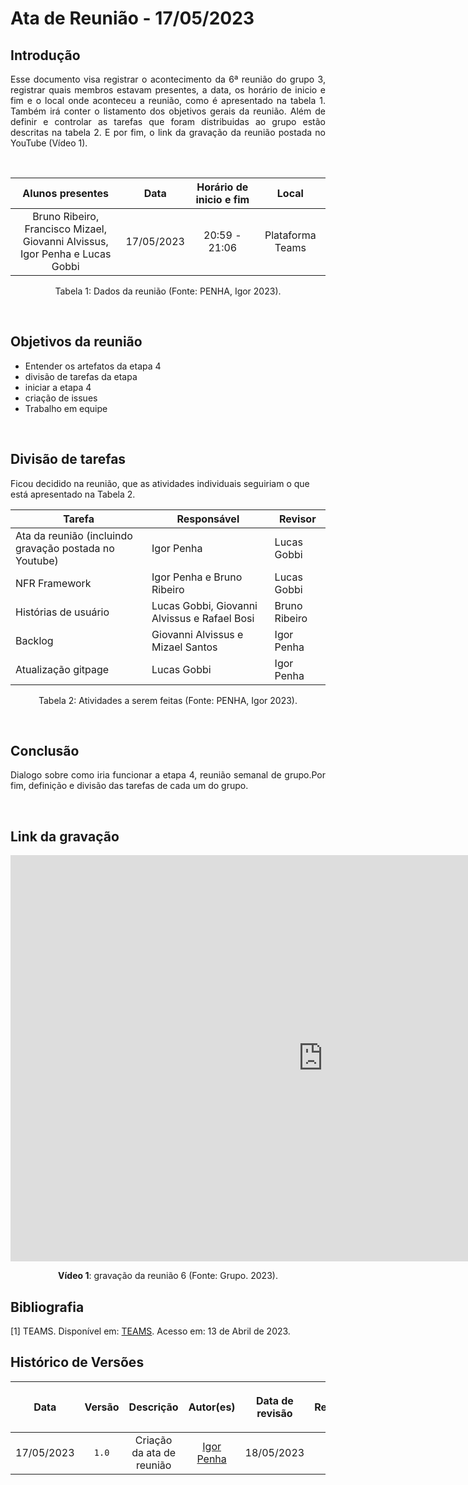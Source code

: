 # Ata de Reunião - 17/05/2023

## Introdução

<p align="justify">
Esse documento visa registrar o acontecimento da 6ª reunião do grupo 3, registrar quais membros estavam presentes, a data, os horário de inicio e fim e o local onde aconteceu a reunião, como é apresentado na tabela 1. Também irá conter o listamento dos objetivos gerais da reunião. Além de definir e controlar as tarefas que foram distribuidas ao grupo estão descritas na tabela 2. E por fim, o link da gravação da reunião postada no YouTube (Vídeo 1).
</p>

<br />

|                                          Alunos presentes                                    |    Data    | Horário de inicio e fim |      Local       |
| :------------------------------------------------------------------------------------------: | :--------: | :---------------------: | :--------------: |
| Bruno Ribeiro, Francisco Mizael, Giovanni Alvissus, </br>Igor Penha e Lucas Gobbi  | 17/05/2023 |      20:59 - 21:06      | Plataforma Teams |

<div style="text-align: center">
<p> Tabela 1: Dados da reunião (Fonte: PENHA, Igor 2023). </p>
</div>

<br />

## Objetivos da reunião

- Entender os artefatos da etapa 4
- divisão de tarefas da etapa
- iniciar a etapa 4
- criação de issues
- Trabalho em equipe


<br />

## Divisão de tarefas

Ficou decidido na reunião, que as atividades individuais seguiriam o que está apresentado na Tabela 2.

| Tarefa | Responsável | Revisor |
| ------ | ----------- | ------- |
| Ata da reunião (incluindo gravação postada no Youtube) | Igor Penha | Lucas Gobbi |
| NFR Framework | Igor Penha e Bruno Ribeiro| Lucas Gobbi |
| Histórias de usuário | Lucas Gobbi, Giovanni Alvissus e Rafael Bosi | Bruno Ribeiro |
| Backlog | Giovanni Alvissus e Mizael Santos | Igor Penha |
| Atualização gitpage | Lucas Gobbi | Igor Penha

<div style="text-align: center">
<p> Tabela 2: Atividades a serem feitas (Fonte: PENHA, Igor 2023). </p>
</div>

<br />

## Conclusão

<p align="justify">
Dialogo sobre como iria funcionar a etapa 4, reunião semanal de grupo.Por fim, definição e divisão das tarefas de cada um do grupo.
</p>

<br />

## Link da gravação

<iframe width="1000vw" height="650vh" src="https://www.youtube.com/embed/uxH9fbh6o8Y" title="Reunião 6" frameborder="0" allow="accelerometer; autoplay; clipboard-write; encrypted-media; gyroscope; picture-in-picture" allowfullscreen=""></iframe>
<div align="center">
<p> <b>Vídeo 1</b>: gravação da reunião 6 (Fonte: Grupo. 2023).</p>
</div>


## Bibliografia
[1] TEAMS. Disponível em: [TEAMS](https://teams.microsoft.com/). Acesso em: 13 de Abril de 2023.

## Histórico de Versões

| <p align="center">Data</p> | <p align="center">Versão</p> | <p align="center">Descrição</p> | <p align="center">Autor(es)</p> | <p align="center">Data de revisão</p> | <p align="center">Revisor(es)</p> |
| :--:       | :----: | :-------: | :---: | :-------------: | :-----: |
| 17/05/2023 | `1.0`  | Criação da ata de reunião | [Igor Penha](https://github.com/igorpenhaa)  | 18/05/2023 | [Lucas Gobbi](https://github.com/lucasbergholz) |

</p>
